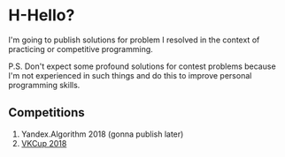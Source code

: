 # H-Hello?
I'm going to publish solutions for problem I resolved in the context of practicing or competitive programming.

P.S. Don't expect some profound solutions for contest problems because I'm not experienced in such things and do this to improve personal programming skills.

## Competitions
1. Yandex.Algorithm 2018 (gonna publish later)
2. [VKCup 2018](https://github.com/xtenzQ/CppPracticing/tree/master/Competitive/VKCup2018)
